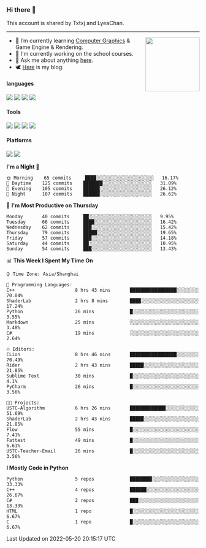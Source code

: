 ### Hi there 👋

This account is shared by Txtxj and LyeaChan.

---

<img align="right" height="141" src="https://github-readme-stats.vercel.app/api?username=txtxj&theme=tokyonight&show_icons=true&count_private=true">

- 🌱 I’m currently learning [Computer Graphics](https://github.com/txtxj/GAMES101) & Game Engine & Rendering.
- 🐶 I'm currently working on the school courses.
- 💬 Ask me about anything [here](https://github.com/txtxj/txtxj/issues).
- 🕊️ [Here](https://txtxj.top) is my blog.

#### languages

![](https://img.shields.io/badge/C++-00599C?logo=cplusplus&logoColor=fff)
![](https://img.shields.io/badge/Python-3e74a2?logo=python&logoColor=fff)
![](https://img.shields.io/badge/C%23-239120?logo=csharp&logoColor=fff)
![](https://img.shields.io/badge/C-A8B9CC?logo=c&logoColor=555)


#### Tools

![](https://img.shields.io/badge/JetBrains-000000?logo=jetbrains&logoColor=fff)
![](https://img.shields.io/badge/SublimeText_3-FF9800?logo=sublimetext&logoColor=fff)
![](https://img.shields.io/badge/UE_4-0E1128?logo=unrealengine&logoColor=fff)
![](https://img.shields.io/badge/unity-FFFFFF?logo=unity&logoColor=000)

#### Platforms

![](https://img.shields.io/badge/Ubuntu_20.04-E95420?logo=ubuntu&logoColor=fff)
![](https://img.shields.io/badge/Windows_10-0078D6?logo=windows&logoColor=fff)


<!--START_SECTION:waka-->
**I'm a Night 🦉** 

```text
🌞 Morning    65 commits     ████░░░░░░░░░░░░░░░░░░░░░   16.17% 
🌆 Daytime    125 commits    ███████░░░░░░░░░░░░░░░░░░   31.09% 
🌃 Evening    105 commits    ██████░░░░░░░░░░░░░░░░░░░   26.12% 
🌙 Night      107 commits    ██████░░░░░░░░░░░░░░░░░░░   26.62%

```
📅 **I'm Most Productive on Thursday** 

```text
Monday       40 commits     ██░░░░░░░░░░░░░░░░░░░░░░░   9.95% 
Tuesday      66 commits     ████░░░░░░░░░░░░░░░░░░░░░   16.42% 
Wednesday    62 commits     ███░░░░░░░░░░░░░░░░░░░░░░   15.42% 
Thursday     79 commits     █████░░░░░░░░░░░░░░░░░░░░   19.65% 
Friday       57 commits     ███░░░░░░░░░░░░░░░░░░░░░░   14.18% 
Saturday     44 commits     ██░░░░░░░░░░░░░░░░░░░░░░░   10.95% 
Sunday       54 commits     ███░░░░░░░░░░░░░░░░░░░░░░   13.43%

```


📊 **This Week I Spent My Time On** 

```text
⌚︎ Time Zone: Asia/Shanghai

💬 Programming Languages: 
C++                      8 hrs 43 mins       █████████████████░░░░░░░░   70.04% 
ShaderLab                2 hrs 8 mins        ████░░░░░░░░░░░░░░░░░░░░░   17.24% 
Python                   26 mins             █░░░░░░░░░░░░░░░░░░░░░░░░   3.55% 
Markdown                 25 mins             ░░░░░░░░░░░░░░░░░░░░░░░░░   3.48% 
C#                       19 mins             ░░░░░░░░░░░░░░░░░░░░░░░░░   2.64%

🔥 Editors: 
CLion                    8 hrs 46 mins       █████████████████░░░░░░░░   70.49% 
Rider                    2 hrs 43 mins       █████░░░░░░░░░░░░░░░░░░░░   21.85% 
Sublime Text             30 mins             █░░░░░░░░░░░░░░░░░░░░░░░░   4.1% 
PyCharm                  26 mins             █░░░░░░░░░░░░░░░░░░░░░░░░   3.56%

🐱‍💻 Projects: 
USTC-Algorithm           6 hrs 26 mins       █████████████░░░░░░░░░░░░   51.69% 
ShaderLab                2 hrs 43 mins       █████░░░░░░░░░░░░░░░░░░░░   21.85% 
Flow                     55 mins             █░░░░░░░░░░░░░░░░░░░░░░░░   7.41% 
Fattest                  49 mins             █░░░░░░░░░░░░░░░░░░░░░░░░   6.61% 
USTC-Teacher-Email       26 mins             █░░░░░░░░░░░░░░░░░░░░░░░░   3.56%

```

**I Mostly Code in Python** 

```text
Python                   5 repos             ████████░░░░░░░░░░░░░░░░░   33.33% 
C++                      4 repos             ██████░░░░░░░░░░░░░░░░░░░   26.67% 
C#                       2 repos             ███░░░░░░░░░░░░░░░░░░░░░░   13.33% 
HTML                     1 repo              █░░░░░░░░░░░░░░░░░░░░░░░░   6.67% 
C                        1 repo              █░░░░░░░░░░░░░░░░░░░░░░░░   6.67%

```



 Last Updated on 2022-05-20 20:15:17 UTC
<!--END_SECTION:waka-->

